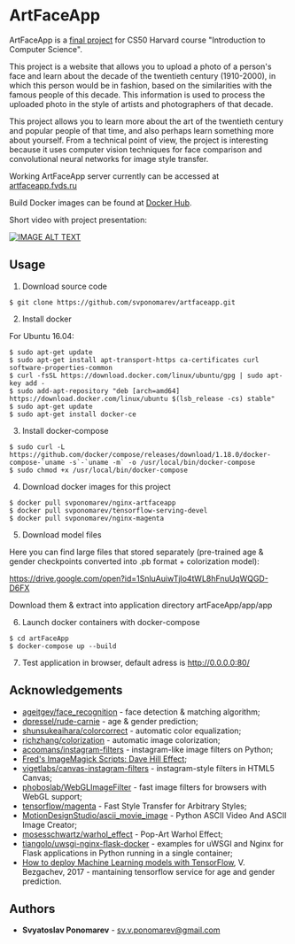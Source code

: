 # ArtFaceApp

ArtFaceApp is a [final project][1] for CS50 Harvard course "Introduction to Computer Science".

This project is a website that allows you to upload a photo of a person's face and learn about the decade of the twentieth century (1910-2000), in which this person would be in fashion, based on the similarities with the famous people of this decade. This information is used to process the uploaded photo in the style of artists and photographers of that decade.

This project allows you to learn more about the art of the twentieth century and popular people of that time, and also perhaps learn something more about yourself. From a technical point of view, the project is interesting because it uses computer vision techniques for face comparison and convolutional neural networks for image style transfer.

Working ArtFaceApp server currently can be accessed at [artfaceapp.fvds.ru][2]

Build Docker images can be found at [Docker Hub][3].

Short video with project presentation:

[![IMAGE ALT TEXT](https://img.youtube.com/vi/4vy3_GMFEiE/0.jpg)](http://www.youtube.com/watch?v=4vy3_GMFEiE "ArtFaceApp")

## Usage

1. Download source code
```
$ git clone https://github.com/svponomarev/artfaceapp.git
```

2. Install docker

For Ubuntu 16.04:
```
$ sudo apt-get update
$ sudo apt-get install apt-transport-https ca-certificates curl software-properties-common
$ curl -fsSL https://download.docker.com/linux/ubuntu/gpg | sudo apt-key add -
$ sudo add-apt-repository "deb [arch=amd64] https://download.docker.com/linux/ubuntu $(lsb_release -cs) stable"
$ sudo apt-get update
$ sudo apt-get install docker-ce
```

3. Install docker-compose
```
$ sudo curl -L https://github.com/docker/compose/releases/download/1.18.0/docker-compose-`uname -s`-`uname -m` -o /usr/local/bin/docker-compose
$ sudo chmod +x /usr/local/bin/docker-compose
```
4. Download docker images for this project
```
$ docker pull svponomarev/nginx-artfaceapp
$ docker pull svponomarev/tensorflow-serving-devel
$ docker pull svponomarev/nginx-magenta
```
5. Download model files

Here you can find large files that stored separately (pre-trained age & gender checkpoints converted into .pb format + colorization model):

https://drive.google.com/open?id=1SnluAuiwTjlo4tWL8hFnuUqWQGD-D6FX

Download them & extract into application directory artFaceApp/app/app

6. Launch docker containers with docker-compose
```
$ cd artFaceApp
$ docker-compose up --build
```
7. Test application in browser, default adress is http://0.0.0.0:80/

## Acknowledgements
- [ageitgey/face_recognition][4] - face detection & matching algorithm;
- [dpressel/rude-carnie][5] - age & gender prediction;
- [shunsukeaihara/colorcorrect][6] - automatic color equalization;
- [richzhang/colorization][7] - automatic image colorization;
- [acoomans/instagram-filters][8] - instagram-like image filters on Python;
- [Fred's ImageMagick Scripts: Dave Hill Effect][9];
- [vigetlabs/canvas-instagram-filters][10] - instagram-style filters in HTML5 Canvas;
- [phoboslab/WebGLImageFilter][11] - fast image filters for browsers with WebGL support;
- [tensorflow/magenta][12] - Fast Style Transfer for Arbitrary Styles;
- [MotionDesignStudio/ascii_movie_image][13] - Python ASCII Video And ASCII Image Creator;
- [mosesschwartz/warhol_effect][14] - Pop-Art Warhol Effect;
- [tiangolo/uwsgi-nginx-flask-docker][15] - examples for  uWSGI and Nginx for Flask applications in Python running in a single container;
- [How to deploy Machine Learning models with TensorFlow][16], V. Bezgachev, 2017 - mantaining tensorflow service for age and gender prediction.


## Authors

* **Svyatoslav Ponomarev** - sv.v.ponomarev@gmail.com

[1]: https://docs.cs50.net/2017/x/project.html
[2]: http://artfaceapp.fvds.ru/
[3]: https://hub.docker.com/u/svponomarev/
[4]: https://github.com/ageitgey/face_recognition
[5]: https://github.com/dpressel/rude-carnie
[6]: https://github.com/shunsukeaihara/colorcorrect
[7]: https://github.com/richzhang/colorization
[8]: https://github.com/acoomans/instagram-filters
[9]: http://www.fmwconcepts.com/imagemagick/davehilleffect/index.php
[10]: https://github.com/vigetlabs/canvas-instagram-filters
[11]: https://github.com/phoboslab/WebGLImageFilter
[12]: https://github.com/tensorflow/magenta/tree/master/magenta/models/arbitrary_image_stylization
[13]: https://gist.github.com/motiondesignstudio/9374326
[14]: https://github.com/mosesschwartz/warhol_effect
[15]: https://github.com/tiangolo/uwsgi-nginx-flask-docker
[16]: https://towardsdatascience.com/how-to-deploy-machine-learning-models-with-tensorflow-part-1-make-your-model-ready-for-serving-776a14ec3198

